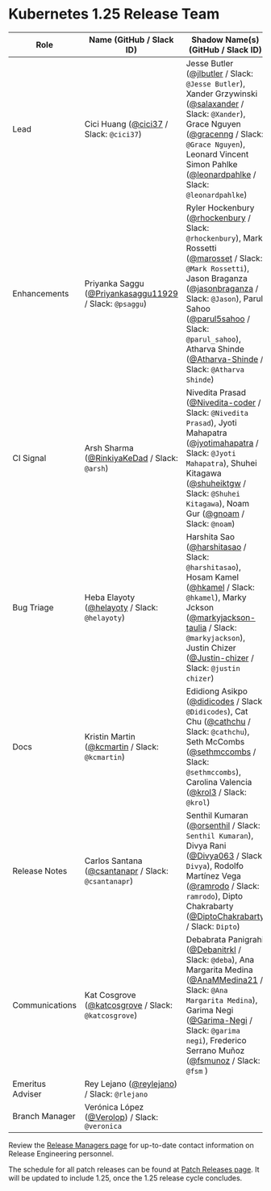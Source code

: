 # Kubernetes 1.25 Release Team

| **Role** | **Name** (**GitHub / Slack ID**) | **Shadow Name(s) (GitHub / Slack ID)** |
|----------|----------------------------------|----------------------------------------|
| Lead | Cici Huang ([@cici37](https://github.com/cici37) / Slack: `@cici37`) | Jesse Butler ([@jlbutler](https://github.com/jlbutler) / Slack: `@Jesse Butler`), Xander Grzywinski ([@salaxander](https://github.com/salaxander) / Slack: `@Xander`), Grace Nguyen ([@gracenng](https://github.com/gracenng) / Slack: `@Grace Nguyen`), Leonard Vincent Simon Pahlke ([@leonardpahlke](https://github.com/leonardpahlke) / Slack: `@leonardpahlke`) |
| Enhancements | Priyanka Saggu ([@Priyankasaggu11929](https://github.com/Priyankasaggu11929) / Slack: `@psaggu`) | Ryler Hockenbury ([@rhockenbury](https://github.com/rhockenbury) / Slack: `@rhockenbury`), Mark Rossetti ([@marosset](https://github.com/marosset) / Slack: `@Mark Rossetti`), Jason Braganza ([@jasonbraganza](https://github.com/jasonbraganza) / Slack: `@Jason`), Parul Sahoo ([@parul5sahoo](https://github.com/parul5sahoo) / Slack: `@parul_sahoo`), Atharva Shinde ([@Atharva-Shinde](https://github.com/Atharva-Shinde) / Slack: `@Atharva Shinde`) |
| CI Signal | Arsh Sharma ([@RinkiyaKeDad](https://github.com/RinkiyaKeDad) / Slack: `@arsh`) | Nivedita Prasad ([@Nivedita-coder](https://github.com/Nivedita-coder) / Slack: `@Nivedita Prasad`), Jyoti Mahapatra ([@jyotimahapatra](https://github.com/jyotimahapatra) / Slack: `@Jyoti Mahapatra`), Shuhei Kitagawa ([@shuheiktgw](https://github.com/shuheiktgw) / Slack: `@Shuhei Kitagawa`), Noam Gur ([@gnoam](https://github.com/gnoam) / Slack: `@noam`) |
| Bug Triage | Heba Elayoty ([@helayoty](https://github.com/helayoty) / Slack: `@helayoty`) |Harshita Sao ([@harshitasao](https://github.com/harshitasao) / Slack: `@harshitasao`), Hosam Kamel ([@hkamel](https://github.com/hkamel) / Slack: `@hkamel`), Marky Jckson ([@markyjackson-taulia](https://github.com/markyjackson-taulia) / Slack: `@markyjackson`), Justin Chizer ([@Justin-chizer](https://github.com/justin-chizer) / Slack: `@justin chizer`) |
| Docs | Kristin Martin ([@kcmartin](https://github.com/kcmartin) / Slack: `@kcmartin`) | Edidiong Asikpo ([@didicodes](https://github.com/didicodes) / Slack: `@Didicodes`), Cat Chu ([@cathchu](https://github.com/cathchu) / Slack: `@cathchu`), Seth McCombs ([@sethmccombs](https://github.com/sethmccombs) / Slack: `@sethmccombs`), Carolina Valencia ([@krol3](https://github.com/krol3) / Slack: `@krol`) |
| Release Notes | Carlos Santana ([@csantanapr](https://github.com/csantanapr) / Slack: `@csantanapr`) | Senthil Kumaran ([@orsenthil](https://github.com/orsenthil) / Slack: `Senthil Kumaran`), Divya Rani ([@Divya063](https://github.com/Divya063) / Slack: `Divya`), Rodolfo Martínez Vega ([@ramrodo](https://github.com/ramrodo) / Slack: `ramrodo`), Dipto Chakrabarty ([@DiptoChakrabarty](https://github.com/DiptoChakrabarty) / Slack: `Dipto`)|
| Communications | Kat Cosgrove ([@katcosgrove](https://github.com/katcosgrove) / Slack: `@katcosgrove`) | Debabrata Panigrahi ([@Debanitrkl](https://github.com/Debanitrkl) / Slack: `@deba`), Ana Margarita Medina ([@AnaMMedina21](https://github.com/AnaMMedina21) / Slack: `@Ana Margarita Medina`), Garima Negi ([@Garima-Negi](https://github.com/Garima-Negi) / Slack: `@garima negi`), Frederico Serrano Muñoz ([@fsmunoz](https://github.com/fsmunoz) / Slack: `@fsm` ) |
| Emeritus Adviser | Rey Lejano ([@reylejano](https://github.com/reylejano)) / Slack: `@rlejano` | |
| Branch Manager | Verónica López ([@Verolop](https://github.com/Verolop)) / Slack: `@veronica` | |

Review the [Release Managers page](https://github.com/kubernetes/website/blob/main/content/en/releases/release-managers.md) for up-to-date contact information on Release Engineering personnel.

The schedule for all patch releases can be found at [Patch Releases page](https://github.com/kubernetes/website/blob/main/content/en/releases/patch-releases.md). It will be updated to include 1.25, once the 1.25 release cycle concludes.
